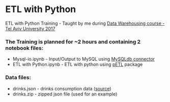 # ETL with Python
ETL with Python Training - Taught by me during [Data Warehousing course - Tel Aviv University 2017](http://www30.tau.ac.il/yedion/syllabuse.asp?course=0571417202)

### The Training is planned for ~2 hours and containing 2 notebook files:
* Mysql-io.ipynb   - Input/Output to MySQL using [MySQLdb connector](http://mysql-python.sourceforge.net/MySQLdb.html)
* ETL with Python.ipynb  - ETL with python using [pETL](https://petl.readthedocs.io/en/latest/) package

### Data files:
* drinks.json - drinks consumption data ([source](https://github.com/justmarkham)) 
* drinks.zip - zipped json file (used for an example)
